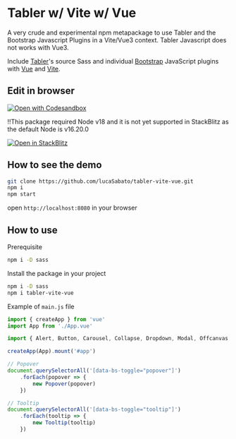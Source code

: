 # Tabler w/ Vite w/ Vue

A very crude and experimental npm metapackage to use Tabler and the Bootstrap Javascript Plugins in a Vite/Vue3 context. Tabler Javascript does not works with Vue3.

Include [Tabler](https://tabler.io)'s source Sass and individual [Bootstrap](https://getbootstrap.com) JavaScript plugins with [Vue](https://vuejs.org) and [Vite](https://vitejs.dev/).

## Edit in browser

[![Open with Codesandbox](https://assets.codesandbox.io/github/button-edit-lime.svg)](https://codesandbox.io/p/sandbox/github/lucaSabato/tabler-vite-vue/tree/main)

!!This package required Node v18 and it is not yet supported in StackBlitz as the default Node is v16.20.0

[![Open in StackBlitz](https://developer.stackblitz.com/img/open_in_stackblitz.svg)](https://stackblitz.com/github/lucaSabato/tabler-vite-vue/?file=index.html)


## How to see the demo

```sh
git clone https://github.com/lucaSabato/tabler-vite-vue.git
npm i
npm start
```
open `http://localhost:8080` in your browser

## How to use

Prerequisite

```sh
npm i -D sass
```
Install the package in your project

```sh
npm i -D sass
npm i tabler-vite-vue
```
Example of `main.js` file

```js
import { createApp } from 'vue'
import App from './App.vue'

import { Alert, Button, Carousel, Collapse, Dropdown, Modal, Offcanvas, Popover, ScrollSpy, Tab, Toast, Tooltip } from 'tabler-vite-vue'

createApp(App).mount('#app')

// Popover
document.querySelectorAll('[data-bs-toggle="popover"]')
    .forEach(popover => {
        new Popover(popover)
    })

// Tooltip
document.querySelectorAll('[data-bs-toggle="tooltip"]')
    .forEach(tooltip => {
        new Tooltip(tooltip)
    })
```

